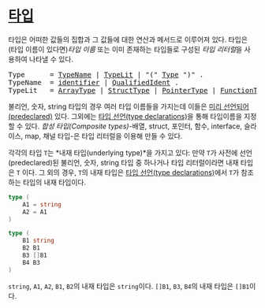 # [타입](#types)

타입은 어떠한 값들의 집합과 그 값들에 대한 연산과 메서드로 이루어져 있다. 타입은 (타입 이름이 있다면)*타입 이름* 또는 이미 존재하는 타입들로 구성된 *타입 리터럴*을 사용하여 나타낼 수 있다.

<pre>
<a id="Type">Type</a>      = <a href="#TypeName">TypeName</a> | <a href="#TypeLit">TypeLit</a> | "(" <a href="#Type">Type</a> ")" .
<a id="TypeName">TypeName</a>  = <a href="/Lexical%20elements/identifiers.html#identifier">identifier</a> | <a href="/Expressions/qualified_identifiers.html#QualifiedIdent">QualifiedIdent</a> .
<a id="TypeLit">TypeLit</a>   = <a href="/Types/array_types.html#ArrayType">ArrayType</a> | <a href="/Types/struct_types.html#StructType">StructType</a> | <a href="/Types/pointer_types.html#PointerType">PointerType</a> | <a href="/Types/function_types.html#FunctionType">FunctionType</a> | <a href="/Types/interface_types.html#InterfaceType">InterfaceType</a> | <a href="/Types/slice_types.html#SliceType">SliceType</a> | <a href="/Types/map_types.html#MapType">MapType</a> | <a href="/Types/channel_types.html#ChannelType">ChannelType</a> .
</pre>

불리언, 숫자, string 타입의 경우 여러 타입 이름들을 가지는데 이들은 [미리 선언되어(predeclared)](/Declarations%20and%20scope/predeclared_identifiers.html) 있다. 그외에는 [타입 선언(type declarations)](/Declarations%20and%20scope/type_declarations.html)을 통해 타입이름을 지정할 수 있다. *합성 타입(Composite types)*-배열, struct, 포인터, 함수, interface, 슬라이스, map, 채널 타입-은 타입 리터럴을 이용해 만들 수 있다.

각각의 타입 `T`는 *내재 타입(underlying type)*을 가지고 있다: 만약 `T`가 사전에 선언(predeclared)된 불리언, 숫자, string 타입 중 하나거나 타입 리터럴이라면 내재 타입은 `T` 이다. 그 외의 경우, `T`의 내재 타입은 [타입 선언(type declarations)](/Declarations%20and%20scope/type_declarations.html)에서 `T`가 참조하는 타입의 내재 타입이다.

```go
type (
    A1 = string
    A2 = A1
)

type (
    B1 string
    B2 B1
    B3 []B1
    B4 B3
)
```

`string`, `A1`, `A2`, `B1`, `B2`의 내재 타입은 `string`이다. `[]B1`, `B3`, `B4`의 내재 타입은 `[]B1`이다.
